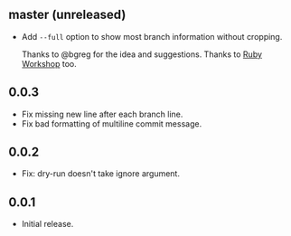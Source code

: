 ## master (unreleased)

* Add `--full` option to show most branch information without cropping.

  Thanks to @bgreg for the idea and suggestions. Thanks to
  [Ruby Workshop](http://www.meetup.com/Silicone-Valley-Ruby-Workshop/) too.

## 0.0.3

* Fix missing new line after each branch line.
* Fix bad formatting of multiline commit message.

## 0.0.2

* Fix: dry-run doesn't take ignore argument.

## 0.0.1

* Initial release.
